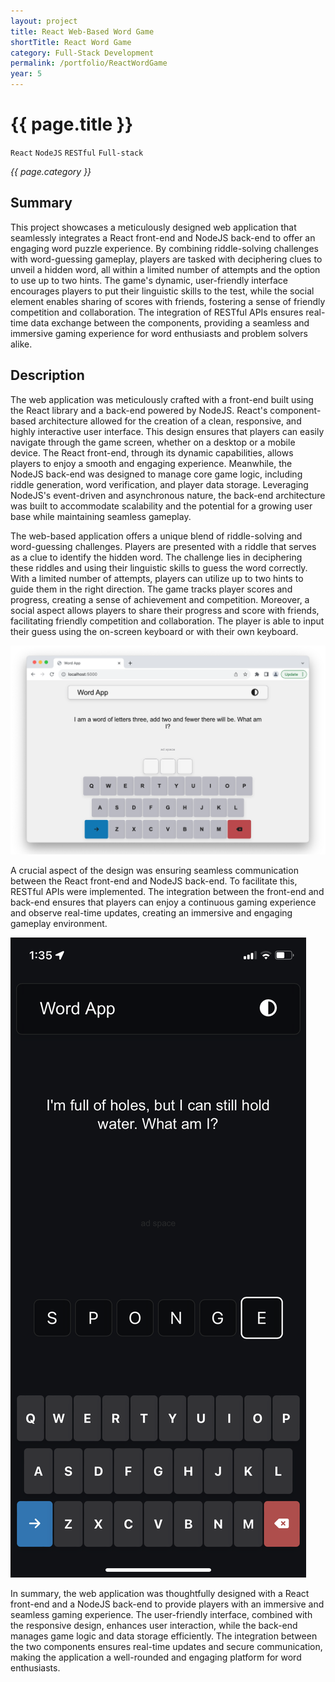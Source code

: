 ```yaml
---
layout: project
title: React Web-Based Word Game
shortTitle: React Word Game
category: Full-Stack Development
permalink: /portfolio/ReactWordGame
year: 5
---
```



# {{ page.title }}

`React` `NodeJS` `RESTful` `Full-stack`

*{{ page.category }}*

## Summary

This project showcases a meticulously designed web application that seamlessly integrates a React front-end and NodeJS back-end to offer an engaging word puzzle experience. By combining riddle-solving challenges with word-guessing gameplay, players are tasked with deciphering clues to unveil a hidden word, all within a limited number of attempts and the option to use up to two hints. The game's dynamic, user-friendly interface encourages players to put their linguistic skills to the test, while the social element enables sharing of scores with friends, fostering a sense of friendly competition and collaboration. The integration of RESTful APIs ensures real-time data exchange between the components, providing a seamless and immersive gaming experience for word enthusiasts and problem solvers alike.

## Description

The web application was meticulously crafted with a front-end built using the React library and a back-end powered by NodeJS. React's component-based architecture allowed for the creation of a clean, responsive, and highly interactive user interface. This design ensures that players can easily navigate through the game screen, whether on a desktop or a mobile device. The React front-end, through its dynamic capabilities, allows players to enjoy a smooth and engaging experience. Meanwhile, the NodeJS back-end was designed to manage core game logic, including riddle generation, word verification, and player data storage. Leveraging NodeJS's event-driven and asynchronous nature, the back-end architecture was built to accommodate scalability and the potential for a growing user base while maintaining seamless gameplay.

The web-based application offers a unique blend of riddle-solving and word-guessing challenges. Players are presented with a riddle that serves as a clue to identify the hidden word. The challenge lies in deciphering these riddles and using their linguistic skills to guess the word correctly. With a limited number of attempts, players can utilize up to two hints to guide them in the right direction. The game tracks player scores and progress, creating a sense of achievement and competition. Moreover, a social aspect allows players to share their progress and score with friends, facilitating friendly competition and collaboration. The player is able to input their guess using the on-screen keyboard or with their own keyboard.

![Desktop Light](/assets/images/ReactWordGame/desktop-light.png)

A crucial aspect of the design was ensuring seamless communication between the React front-end and NodeJS back-end. To facilitate this, RESTful APIs were implemented. The integration between the front-end and back-end ensures that players can enjoy a continuous gaming experience and observe real-time updates, creating an immersive and engaging gameplay environment.

![Mobile Dark](/assets/images/ReactWordGame/mobile-dark.png)

In summary, the web application was thoughtfully designed with a React front-end and a NodeJS back-end to provide players with an immersive and seamless gaming experience. The user-friendly interface, combined with the responsive design, enhances user interaction, while the back-end manages game logic and data storage efficiently. The integration between the two components ensures real-time updates and secure communication, making the application a well-rounded and engaging platform for word enthusiasts.